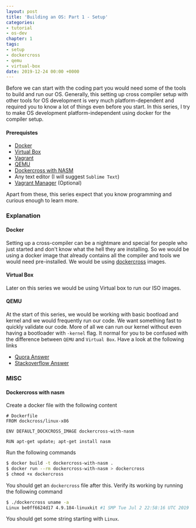```yaml
---
layout: post
title: 'Building an OS: Part 1 - Setup'
categories:
- tutorial
- os-dev
chapter: 1
tags:
- setup
- dockercross
- qemu
- virtual-box
date: 2019-12-24 00:00 +0000
---
```

Before we can start with the coding part you would need some of the tools to build and run our OS.
Generally, this setting up cross compiler setup with other tools for OS development is very much platform-dependent and required you to know a lot of things even before you start. 
In this series, I try to make OS development platform-independent using docker for the compiler setup.


#### Prerequistes 
- [Docker](https://www.docker.com/)
- [Virtual Box](https://www.virtualbox.org/)
- [Vagrant](https://www.vagrantup.com/)
- [QEMU](https://www.qemu.org/)
- [Dockercross with NASM](#dockercross-with-nasm)
- Any text editor (I will suggest `Sublime Text`)
- [Vagrant Manager](http://vagrantmanager.com/) (Optional)

Apart from these, this series expect that you know programming and curious enough to learn more.
<!--more-->


### Explanation
#### Docker
Setting up a cross-compiler can be a nightmare and special for people who just started and don't know what the hell they are installing. So we would be using a docker image that already contains all the compiler and tools we would need pre-installed.
We would be using [dockercross](https://github.com/dockcross/dockcross) images.

#### Virtual Box
Later on this series we would be using Virtual box to run our ISO images.

#### QEMU
At the start of this series, we would be working with basic bootload and kernel and we would frequently run our code. We want something fast to quickly validate our code.
More of all we can run our kernel without even having a bootloader with `-kernel`  flag.
It normal for you to be confused with the difference between `QEMU` and `Virtual Box`. Have a look at the following links
- [Quora Answer](https://www.quora.com/What-are-the-pros-and-cons-of-VirtualBox-versus-QEMU)
- [Stackoverflow Answer](https://stackoverflow.com/questions/43704856/what-are-the-differences-between-qemu-and-virtualbox)


### MISC

#### Dockercross with nasm
Create a docker file with the following content

```plain
# Dockerfile
FROM dockcross/linux-x86

ENV DEFAULT_DOCKCROSS_IMAGE dockercross-with-nasm

RUN apt-get update; apt-get install nasm
```

Run the following commands
```bash
$ docker build -t dockercross-with-nasm .
$ docker run --rm dockercross-with-nasm > dockercross
$ chmod +x dockercross
```

You should get an `dockercross` file after this.
Verify its working by running the following command
```bash
$ ./dockercross uname -a
Linux be0ff6624d17 4.9.184-linuxkit #1 SMP Tue Jul 2 22:58:16 UTC 2019 i686 GNU/Linux

```

You should get some string starting with `Linux`.